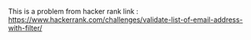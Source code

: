 This is a problem from hacker rank
link : https://www.hackerrank.com/challenges/validate-list-of-email-address-with-filter/